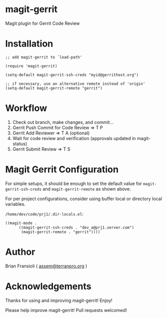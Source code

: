 magit-gerrit
============

Magit plugin for Gerrit Code Review


Installation
============

```
;; add magit-gerrit to `load-path'

(require 'magit-gerrit)

(setq-default magit-gerrit-ssh-creds "myid@gerrithost.org")

;; if necessary, use an alternative remote instead of 'origin'
(setq-default magit-gerrit-remote "gerrit")  
```


Workflow
============

1. Check out branch, make changes, and commit...
2. Gerrit Push Commit for Code Review => T P
3. Gerrit Add Reviewer => T A (optional)
4. Wait for code review and verification (approvals updated in magit-status)
5. Gerrit Submit Review => T S


Magit Gerrit Configuration
============

For simple setups, it should be enough to set the default value for 
`magit-gerrit-ssh-creds` and `magit-gerrit-remote` as shown above.

For per project configurations, consider using buffer local or directory local
variables.


`/home/dev/code/prj1/.dir-locals.el`:

```
((magit-mode .
      ((magit-gerrit-ssh-creds . "dev_a@prj1.server.com")
       (magit-gerrit-remote . "gerrit"))))
```

Author
============

Brian Fransioli  ( assem@terranpro.org )


Acknowledgements
============

Thanks for using and improving magit-gerrit!  Enjoy!

Please help improve magit-gerrit!  Pull requests welcomed!
